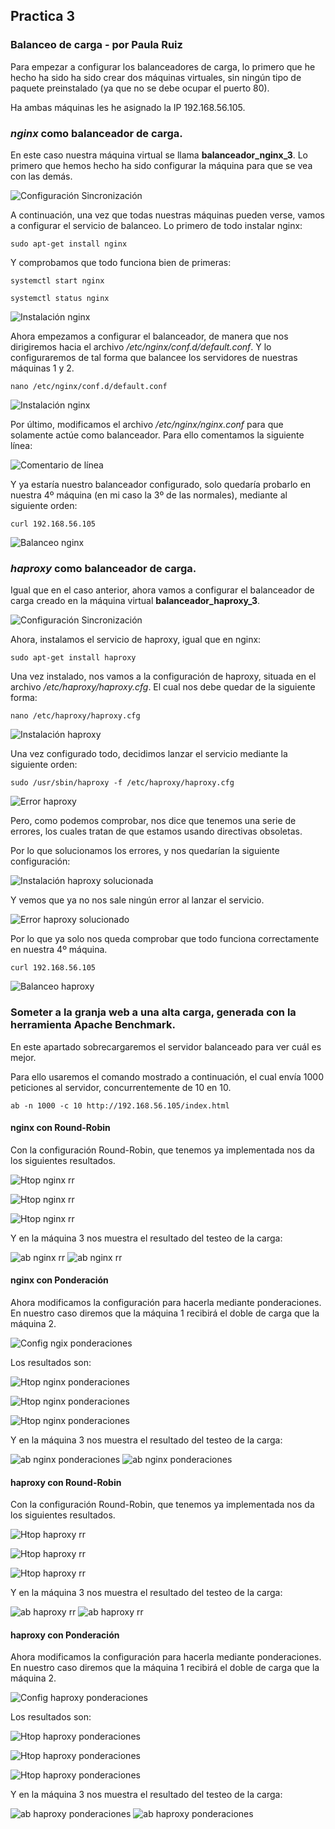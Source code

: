 ## Practica 3
### Balanceo de carga - por Paula Ruiz

Para empezar a configurar los balanceadores de carga, lo primero que he hecho ha sido ha sido crear dos máquinas virtuales, sin ningún tipo de paquete preinstalado (ya que no se debe ocupar el puerto 80).

Ha ambas máquinas les he asignado la IP 192.168.56.105.

### _nginx_ como balanceador de carga.
En este caso nuestra máquina virtual se llama __balanceador_nginx_3__. Lo primero que hemos hecho ha sido configurar la máquina para que se vea con las demás.

![Configuración Sincronización](./capturas/nginx_sincronizacion.PNG)

A continuación, una vez que todas nuestras máquinas pueden verse, vamos a configurar el servicio de balanceo. Lo primero de todo instalar nginx:

`sudo apt-get install nginx`

Y comprobamos que todo funciona bien de primeras:

`systemctl start nginx`

`systemctl status nginx`

![Instalación nginx](./capturas/nginx_pruebas.PNG)

Ahora empezamos a configurar el balanceador, de manera que nos dirigiremos hacia el archivo _/etc/nginx/conf.d/default.conf_. Y lo configuraremos de tal forma que balancee los servidores de nuestras máquinas 1 y 2.

`nano /etc/nginx/conf.d/default.conf`

![Instalación nginx](./capturas/nginx_config.PNG)

Por último, modificamos el archivo _/etc/nginx/nginx.conf_ para que solamente actúe como balanceador. Para ello comentamos la siguiente línea:

![Comentario de línea](./capturas/nginx_comentar.png)

Y ya estaría nuestro balanceador configurado, solo quedaría probarlo en nuestra 4º máquina (en mi caso la 3º de las normales), mediante al siguiente orden:

`curl 192.168.56.105`

![Balanceo nginx](./capturas/nginx_funciona.PNG)

### _haproxy_ como balanceador de carga.

Igual que en el caso anterior, ahora vamos a configurar el balanceador de carga creado en la máquina virtual __balanceador_haproxy_3__.

![Configuración Sincronización](./capturas/haproxy_sincronizacion.PNG)

Ahora, instalamos el servicio de haproxy, igual que en nginx:

`sudo apt-get install haproxy`

Una vez instalado, nos vamos a la configuración de haproxy, situada en el archivo _/etc/haproxy/haproxy.cfg_. El cual nos debe quedar de la siguiente forma:

`nano /etc/haproxy/haproxy.cfg`

![Instalación haproxy](./capturas/haproxy_config.PNG)

Una vez configurado todo, decidimos lanzar el servicio mediante la siguiente orden:

`sudo /usr/sbin/haproxy -f /etc/haproxy/haproxy.cfg`

![Error haproxy](./capturas/haproxy_error.PNG)

Pero, como podemos comprobar, nos dice que tenemos una serie de errores, los cuales tratan de que estamos usando directivas obsoletas.

Por lo que solucionamos los errores, y nos quedarían la siguiente configuración:

![Instalación haproxy solucionada](./capturas/haproxy_config_2.PNG)

Y vemos que ya no nos sale ningún error al lanzar el servicio.

![Error haproxy solucionado](./capturas/haproxy_error_sol.PNG)

Por lo que ya solo nos queda comprobar que todo funciona correctamente en nuestra 4º máquina.

`curl 192.168.56.105`

![Balanceo haproxy](./capturas/haproxy_funciona.PNG)

### Someter a la granja web a una alta carga, generada con la herramienta Apache Benchmark.

En este apartado sobrecargaremos el servidor balanceado para ver cuál es mejor.

Para ello usaremos el comando mostrado a continuación, el cual envía 1000 peticiones al servidor, concurrentemente de 10 en 10.

`ab -n 1000 -c 10 http://192.168.56.105/index.html`

#### nginx con Round-Robin

Con la configuración Round-Robin, que tenemos ya implementada nos da los siguientes resultados.

![Htop nginx rr](./capturas/ab_nginx_rr.PNG)

![Htop nginx rr](./capturas/ab_nginx_rr_1.PNG)

![Htop nginx rr](./capturas/ab_nginx_rr_2.PNG)

Y en la máquina 3 nos muestra el resultado del testeo de la carga:

![ab nginx rr](./capturas/ab_nginx_rr_31.PNG)
![ab nginx rr](./capturas/ab_nginx_rr_32.PNG)

#### nginx con Ponderación

Ahora modificamos la configuración para hacerla mediante ponderaciones. En nuestro caso diremos que la máquina 1 recibirá el doble de carga que la máquina 2.

![Config ngix ponderaciones](./capturas/nginx_config_pond.PNG)

Los resultados son:

![Htop nginx ponderaciones](./capturas/ab_nginx_pond.PNG)

![Htop nginx ponderaciones](./capturas/ab_nginx_pond_1.PNG)

![Htop nginx ponderaciones](./capturas/ab_nginx_pond_2.PNG)

Y en la máquina 3 nos muestra el resultado del testeo de la carga:

![ab nginx ponderaciones](./capturas/ab_nginx_pond_31.PNG)
![ab nginx ponderaciones](./capturas/ab_nginx_pond_32.PNG)

#### haproxy con Round-Robin

Con la configuración Round-Robin, que tenemos ya implementada nos da los siguientes resultados.

![Htop haproxy rr](./capturas/ab_haproxy_rr.PNG)

![Htop haproxy rr](./capturas/ab_haproxy_rr_1.PNG)

![Htop haproxy rr](./capturas/ab_haproxy_rr_2.PNG)

Y en la máquina 3 nos muestra el resultado del testeo de la carga:

![ab haproxy rr](./capturas/ab_haproxy_rr_31.PNG)
![ab haproxy rr](./capturas/ab_haproxy_rr_32.PNG)

#### haproxy con Ponderación

Ahora modificamos la configuración para hacerla mediante ponderaciones. En nuestro caso diremos que la máquina 1 recibirá el doble de carga que la máquina 2.

![Config haproxy ponderaciones](./capturas/haproxy_config_pond.PNG)

Los resultados son:

![Htop haproxy ponderaciones](./capturas/ab_haproxy_pond.PNG)

![Htop haproxy ponderaciones](./capturas/ab_haproxy_pond_1.PNG)

![Htop haproxy ponderaciones](./capturas/ab_haproxy_pond_2.PNG)

Y en la máquina 3 nos muestra el resultado del testeo de la carga:

![ab haproxy ponderaciones](./capturas/ab_haproxy_pond_31.PNG)
![ab haproxy ponderaciones](./capturas/ab_haproxy_pond_32.PNG)
